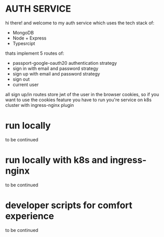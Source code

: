 # AUTH SERVICE

hi there! and welcome to my auth service which uses the tech stack of:

- MongoDB
- Node + Express
- Typesrcipt

thats implement 5 routes of:

- passport-google-oauth20 authentication strategy
- sign in with email and password strategy
- sign up with email and password strategy
- sign out
- current user

all sign up/in routes store jwt of the user in the browser cookies,
so if you want to use the cookies feature you have to run you're service
on k8s cluster with ingress-nginx plugin

# run locally

to be continued

# run locally with k8s and ingress-nginx

to be continued

# developer scripts for comfort experience

to be continued
